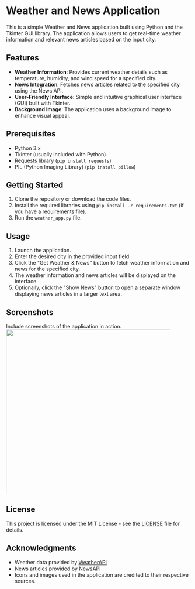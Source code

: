 # Weather and News Application

This is a simple Weather and News application built using Python and the Tkinter GUI library. The application allows users to get real-time weather information and relevant news articles based on the input city.

## Features

- **Weather Information**: Provides current weather details such as temperature, humidity, and wind speed for a specified city.
- **News Integration**: Fetches news articles related to the specified city using the News API.
- **User-Friendly Interface**: Simple and intuitive graphical user interface (GUI) built with Tkinter.
- **Background Image**: The application uses a background image to enhance visual appeal.

## Prerequisites

- Python 3.x
- Tkinter (usually included with Python)
- Requests library (`pip install requests`)
- PIL (Python Imaging Library) (`pip install pillow`)

## Getting Started

1. Clone the repository or download the code files.
2. Install the required libraries using `pip install -r requirements.txt` (if you have a requirements file).
3. Run the `weather_app.py` file.

## Usage

1. Launch the application.
2. Enter the desired city in the provided input field.
3. Click the "Get Weather & News" button to fetch weather information and news for the specified city.
4. The weather information and news articles will be displayed on the interface.
5. Optionally, click the "Show News" button to open a separate window displaying news articles in a larger text area.

## Screenshots

Include screenshots of the application in action.
  <img src="https://github.com/PankajKrana/Weather_application/assets/118725047/73aa66d6-1b93-425d-8646-8ad4a7649fee" width="450">


## License

This project is licensed under the MIT License - see the [LICENSE](LICENSE) file for details.

## Acknowledgments

- Weather data provided by [WeatherAPI](https://www.weatherapi.com/)
- News articles provided by [NewsAPI](https://newsapi.org/)
- Icons and images used in the application are credited to their respective sources.
